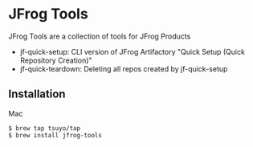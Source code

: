 # JFrog Tools

JFrog Tools are a collection of tools for JFrog Products
- jf-quick-setup: CLI version of JFrog Artifactory "Quick Setup (Quick Repository Creation)"
- jf-quick-teardown: Deleting all repos created by jf-quick-setup

## Installation
Mac
```
$ brew tap tsuyo/tap
$ brew install jfrog-tools
```
